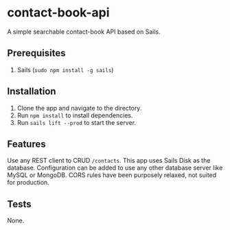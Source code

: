 # contact-book-api
A simple searchable contact-book API based on Sails.

## Prerequisites

1. Sails (`sudo npm install -g sails`)

## Installation

1. Clone the app and navigate to the directory.
2. Run `npm install` to install dependencies.
3. Run `sails lift --prod` to start the server.

## Features

Use any REST client to CRUD `/contacts`. This app uses Sails Disk as the database. Configuration can be added to use any other database server like MySQL or MongoDB. CORS rules have been purposely relaxed, not suited for production.

## Tests

None.